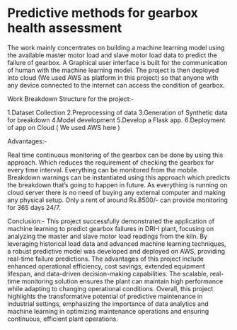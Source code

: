 # Predictive methods for gearbox health assessment

The work mainly concentrates on building a machine learning model using the available master motor load and slave motor load data to predict the failure of gearbox.
A Graphical user interface is built for the communication of human with the machine learning model.
The project is then deployed into cloud (We used AWS as platform in this project) so that anyone with any device connected to the internet can access the condition of gearbox.

Work Breakdown Structure for the project:-

1.Dataset Collection
2.Preprocessing of data
3.Generation of Synthetic data for breakdown
4.Model development
5.Develop a Flask app.
6.Deployment of app on Cloud ( We used AWS here )

Advantages:-

Real time continuous monitoring of the gearbox can be done by using this approach. Which reduces the requirement of checking the gearbox for every time interval. Everything can be monitored from the mobile.
Breakdown warnings can be instantiated using this approach which predicts the breakdown that’s going to happen in future.
As everything is running on cloud server there is no need of buying any external computer and making any physical setup. Only a rent of around Rs.8500/- can provide monitoring for 365 days 24/7.

Conclusion:-
This project successfully demonstrated the application of machine learning to predict gearbox failures in DRI-I plant, focusing on analyzing the master and slave motor load readings from the kiln. By leveraging historical load data and advanced machine learning techniques, a robust predictive model was developed and deployed on AWS, providing real-time failure predictions.
The advantages of this project include enhanced operational efficiency, cost savings, extended equipment lifespan, and data-driven decision-making capabilities. The scalable, real-time monitoring solution ensures the plant can maintain high performance while adapting to changing operational conditions. Overall, this project highlights the transformative potential of predictive maintenance in industrial settings, emphasizing the importance of data analytics and machine learning in optimizing maintenance operations and ensuring continuous, efficient plant operations.

